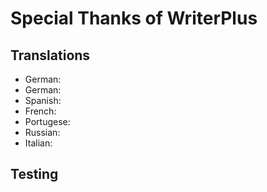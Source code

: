 # Special Thanks of WriterPlus

## Translations

- German: 
- German:
- Spanish: 
- French: 
- Portugese: 
- Russian:
- Italian:

## Testing


